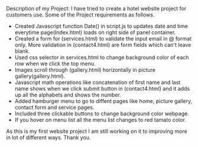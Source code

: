 Description of my Project: 
I have tried to create a hotel website project for customers use. Some of the
Project requirements as follows.

* Created Javascript function Date() in script.js to updates date and time everytime page(Index.html) loads on right side of panel container.
* Created a form for (services.html) to validate the input email in @ format only. More validation in (contact4.html) are form fields which can't leave blank.
* Used css selector in services.html to change background color of each row when we click the top menu.
* Images scroll through (gallery.html) horizontally in picture gallery(gallery.html).
* Javascript math operations like concatenation of first name and last name shows when we click submit button  in (contact4.html) and it adds up all the alphabets and shows the number.
* Added hamburger menu to go to diffent pages like home, picture gallery, contact form and service pages.
* Included three clickable buttons to change background color webpage.
* If you hover on menu list all the menu list changes to red tamato color. 

As this is my first website project I am still working on it to improving more in lot of different ways.
Thank you.
